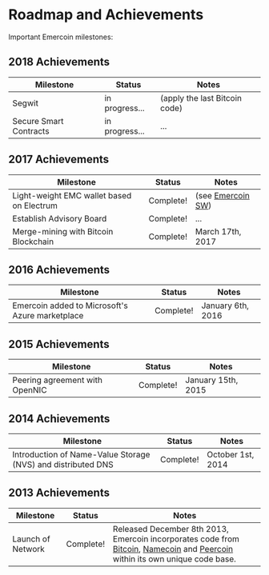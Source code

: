 # Roadmap and Achievements

Important Emercoin milestones:

2018 Achievements
-----------------
Milestone | Status | Notes
---|---|---
Segwit | in progress... | (apply the last Bitcoin code)
Secure Smart Contracts  | in progress... | ...

2017 Achievements
-----------------
Milestone | Status | Notes
---|---|---
Light-weight EMC wallet based on Electrum 	| Complete!| (see <a href="https://emercoin.com/for-coinholders#mobilewallets">Emercoin SW</a>)
Establish Advisory Board | Complete!| ...
Merge-mining with Bitcoin Blockchain | Complete!| March 17th, 2017

2016 Achievements
-----------------
Milestone | Status | Notes
---|---|---
Emercoin added to Microsoft's Azure marketplace | Complete! | January 6th, 2016

2015 Achievements
-----------------
Milestone | Status | Notes
---|---|---
Peering agreement with OpenNIC 		| Complete! | January 15th, 2015

2014 Achievements
-----------------
Milestone | Status | Notes
---|---|---
Introduction of Name-Value Storage (NVS) and distributed DNS | Complete! | October 1st, 2014

2013 Achievements
-----------------
Milestone | Status | Notes
---|---|---
Launch of Network | Complete! | Released December 8th 2013, Emercoin incorporates code from <a target="_blank" rel="nofollow" href="https://en.wikipedia.org/wiki/Bitcoin">Bitcoin</a>, <a target="_blank" rel="nofollow" href="https://en.wikipedia.org/wiki/Namecoin">Namecoin</a> and <a target="_blank" rel="nofollow" href="https://en.wikipedia.org/wiki/Peercoin">Peercoin</a> within its own unique code base.
